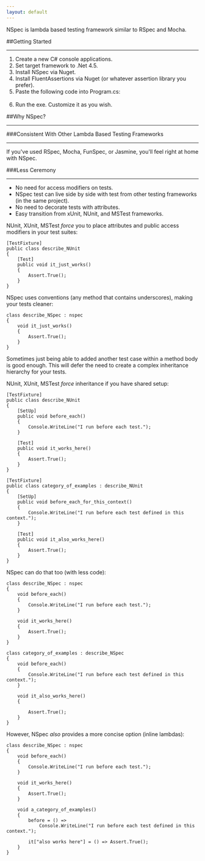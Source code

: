 ```yaml
---
layout: default
---
```


NSpec is lambda based testing framework similar to RSpec and Mocha.

##Getting Started
<hr />

<ol>
  <li>Create a new C# console applications.</li>
  <li>Set target framework to .Net 4.5.</li>
  <li>Install NSpec via Nuget.</li>
  <li>Install FluentAssertions via Nuget (or whatever assertion library you prefer).</li>
  <li>
    Paste the following code into Program.cs: <br/><br/>
    <script src="https://gist.github.com/amirrajan/7ee4777788e6a5d76fee.js"></script>
  </li>
  <li>Run the exe. Customize it as you wish.</li>
</ol>

##Why NSpec?
<hr />

###Consistent With Other Lambda Based Testing Frameworks
<hr />

If you've used RSpec, Mocha, FunSpec, or Jasmine, you'll feel right at home with NSpec.

###Less Ceremony
<hr />

- No need for access modifiers on tests.
- NSpec test can live side by side with test from other testing frameworks (in the same project).
- No need to decorate tests with attributes.
- Easy transition from xUnit, NUnit, and MSTest frameworks.

NUnit, XUnit, MSTest _force_ you to place attributes and public access modifiers in your test suites:

    [TestFixture]
    public class describe_NUnit
    {
        [Test]
        public void it_just_works()
        {
            Assert.True();
        }
    }

NSpec uses conventions (any method that contains underscores), making your tests cleaner:

    class describe_NSpec : nspec
    {
        void it_just_works()
        {
            Assert.True();
        }
    }

Sometimes just being able to added another test case within a method body is good enough. This will defer the need to create a complex inheritance hierarchy for your tests.

NUnit, XUnit, MSTest _force_ inheritance if you have shared setup:

    [TestFixture]
    public class describe_NUnit
    {
        [SetUp]
        public void before_each()
        {
            Console.WriteLine("I run before each test.");
        }

        [Test]
        public void it_works_here()
        {
            Assert.True();
        }
    }

    [TestFixture]
    public class category_of_examples : describe_NUnit
    {
        [SetUp]
        public void before_each_for_this_context()
        {
            Console.WriteLine("I run before each test defined in this context.");
        }

        [Test]
        public void it_also_works_here()
        {
            Assert.True();
        }
    }

NSpec can do that too (with less code):

    class describe_NSpec : nspec
    {
        void before_each()
        {
            Console.WriteLine("I run before each test.");
        }

        void it_works_here()
        {
            Assert.True();
        }
    }

    class category_of_examples : describe_NSpec
    {
        void before_each()
        {
            Console.WriteLine("I run before each test defined in this context.");
        }

        void it_also_works_here()
        {

            Assert.True();
        }
    }

However, NSpec *also* provides a more concise option (inline lambdas):

    class describe_NSpec : nspec
    {
        void before_each()
        {
            Console.WriteLine("I run before each test.");
        }

        void it_works_here()
        {
            Assert.True();
        }

        void a_category_of_examples()
        {
            before = () =>
                Console.WriteLine("I run before each test defined in this context.");

            it["also works here"] = () => Assert.True();
        }
    }
